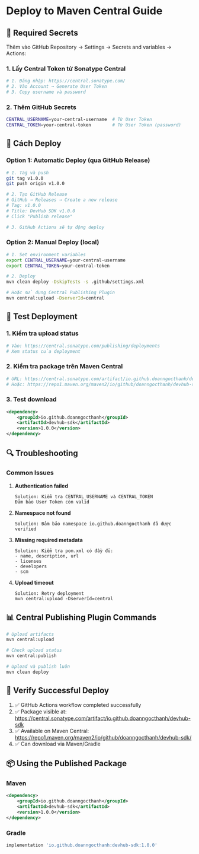 # Deploy to Maven Central Guide

## 🔑 Required Secrets

Thêm vào GitHub Repository → Settings → Secrets and variables → Actions:

### 1. Lấy Central Token từ Sonatype Central

```bash
# 1. Đăng nhập: https://central.sonatype.com/
# 2. Vào Account → Generate User Token
# 3. Copy username và password
```

### 2. Thêm GitHub Secrets

```bash
CENTRAL_USERNAME=your-central-username  # Từ User Token
CENTRAL_TOKEN=your-central-token        # Từ User Token (password)
```

## 🚀 Cách Deploy

### Option 1: Automatic Deploy (qua GitHub Release)

```bash
# 1. Tag và push
git tag v1.0.0
git push origin v1.0.0

# 2. Tạo GitHub Release
# GitHub → Releases → Create a new release
# Tag: v1.0.0
# Title: DevHub SDK v1.0.0
# Click "Publish release"

# 3. GitHub Actions sẽ tự động deploy
```

### Option 2: Manual Deploy (local)

```bash
# 1. Set environment variables
export CENTRAL_USERNAME=your-central-username
export CENTRAL_TOKEN=your-central-token

# 2. Deploy
mvn clean deploy -DskipTests -s .github/settings.xml

# Hoặc sử dụng Central Publishing Plugin
mvn central:upload -DserverId=central
```

## 📝 Test Deployment

### 1. Kiểm tra upload status

```bash
# Vào: https://central.sonatype.com/publishing/deployments
# Xem status của deployment
```

### 2. Kiểm tra package trên Maven Central

```bash
# URL: https://central.sonatype.com/artifact/io.github.doanngocthanh/devhub-sdk
# Hoặc: https://repo1.maven.org/maven2/io/github/doanngocthanh/devhub-sdk/
```

### 3. Test download

```xml
<dependency>
    <groupId>io.github.doanngocthanh</groupId>
    <artifactId>devhub-sdk</artifactId>
    <version>1.0.0</version>
</dependency>
```

## 🔍 Troubleshooting

### Common Issues

1. **Authentication failed**
   ```
   Solution: Kiểm tra CENTRAL_USERNAME và CENTRAL_TOKEN
   Đảm bảo User Token còn valid
   ```

2. **Namespace not found**
   ```
   Solution: Đảm bảo namespace io.github.doanngocthanh đã được verified
   ```

3. **Missing required metadata**
   ```
   Solution: Kiểm tra pom.xml có đầy đủ:
   - name, description, url
   - licenses
   - developers
   - scm
   ```

4. **Upload timeout**
   ```
   Solution: Retry deployment
   mvn central:upload -DserverId=central
   ```

## 📊 Central Publishing Plugin Commands

```bash
# Upload artifacts
mvn central:upload

# Check upload status
mvn central:publish

# Upload và publish luôn
mvn clean deploy
```

## 🎯 Verify Successful Deploy

1. ✅ GitHub Actions workflow completed successfully
2. ✅ Package visible at: https://central.sonatype.com/artifact/io.github.doanngocthanh/devhub-sdk
3. ✅ Available on Maven Central: https://repo1.maven.org/maven2/io/github/doanngocthanh/devhub-sdk/
4. ✅ Can download via Maven/Gradle

## 📦 Using the Published Package

### Maven
```xml
<dependency>
    <groupId>io.github.doanngocthanh</groupId>
    <artifactId>devhub-sdk</artifactId>
    <version>1.0.0</version>
</dependency>
```

### Gradle
```gradle
implementation 'io.github.doanngocthanh:devhub-sdk:1.0.0'
```
